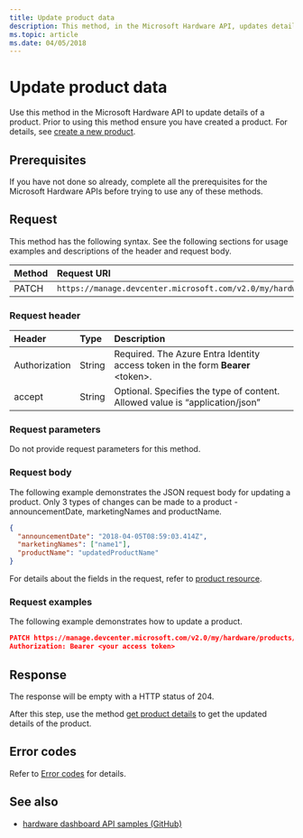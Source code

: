 ```yaml
---
title: Update product data
description: This method, in the Microsoft Hardware API, updates details of a product.
ms.topic: article
ms.date: 04/05/2018
---
```


# Update product data  
Use this method in the Microsoft Hardware API to update details of a product. Prior to using this method ensure you have created a product. For details, see [create a new product](create-a-new-product.md). 

## Prerequisites 
If you have not done so already, complete all the prerequisites for the Microsoft Hardware APIs before trying to use any of these methods. 
 
## Request 
This method has the following syntax. See the following sections for usage examples and descriptions of the header and request body. 


| Method | Request URI |
|:--|:--|
| PATCH | `https://manage.devcenter.microsoft.com/v2.0/my/hardware/products/{productID}` |

### Request header

| Header | Type | Description |
|:--|:--|:--|
| Authorization | String	| Required. The Azure Entra Identity access token in the form **Bearer** \<token\>. |
| accept |	String | Optional. Specifies the type of content. Allowed value is “application/json” |

### Request parameters

Do not provide request parameters for this method.

### Request body

The following example demonstrates the JSON request body for updating a product. Only 3 types of changes can be made to a product -  announcementDate, marketingNames and productName.

```json 
{
  "announcementDate": "2018-04-05T08:59:03.414Z",
  "marketingNames": ["name1"],
  "productName": "updatedProductName"
}
```

For details about the fields in the request, refer to [product resource](get-product-data.md#product-resource).

### Request examples
The following example demonstrates how to update a product.

```json 
PATCH https://manage.devcenter.microsoft.com/v2.0/my/hardware/products/14631253285588838 HTTP/1.1
Authorization: Bearer <your access token>
```

## Response

The response will be empty with a HTTP status of 204.

After this step, use the method [get product details](get-a-product.md) to get the updated details of the product.

## Error codes
Refer to [Error codes](get-product-data.md#error-codes) for details.

## See also

- [hardware dashboard API samples (GitHub)](https://aka.ms/hpc_async_api_samples)
